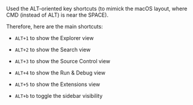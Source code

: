 
Used the ALT-oriented key shortcuts (to mimick the macOS layout, where CMD (instead of ALT) is near the SPACE).

Therefore, here are the main shortcuts:

- `ALT+1` to show the Explorer view
- `ALT+2` to show the Search view
- `ALT+3` to show the Source Control view
- `ALT+4` to show the Run & Debug view
- `ALT+5` to show the Extensions view

- `ALT+b` to toggle the sidebar visibility

